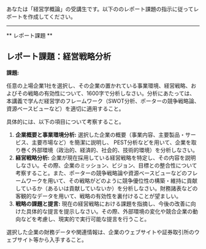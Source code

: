 あなたは「経営学概論」の受講生です。以下ののレポート課題の指示に従ってレポートを作成してください。

---------------------------------------
** レポート課題 **

## レポート課題：経営戦略分析

**課題:**

任意の上場企業1社を選択し、その企業の置かれている事業環境、経営戦略、およびその戦略の有効性について、1600字で分析しなさい。分析にあたっては、本講義で学んだ経営学のフレームワーク（SWOT分析、ポーターの競争戦略論、資源ベースビューなど）を適切に適用すること。

具体的には、以下の項目について考察すること。

1. **企業概要と事業環境分析:**  選択した企業の概要（事業内容、主要製品・サービス、主要市場など）を簡潔に説明し、 PEST分析などを用いて、企業を取り巻く外部環境（政治的、経済的、社会的、技術的環境）を分析しなさい。
2. **経営戦略分析:** 企業が現在採用している経営戦略を特定し、その内容を説明しなさい。その際、企業のミッション、ビジョン、目標との整合性について考察すること。また、ポーターの競争戦略論や資源ベースビューなどのフレームワークを用いて、その戦略がどのように競争優位性の構築・維持に貢献しているか（あるいは貢献していないか）を分析しなさい。財務諸表などの客観的なデータを用いて、戦略の有効性を裏付けることが望ましい。
3. **戦略の課題と提言:**  現在の経営戦略における課題を指摘し、今後の改善に向けた具体的な提言を提示しなさい。その際、外部環境の変化や競合企業の動向などを考慮し、現実的で実行可能な提言を行うこと。


選択した企業の財務データや関連情報は、企業のウェブサイトや証券取引所のウェブサイト等から入手すること。


